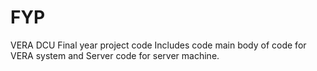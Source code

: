 # FYP
VERA DCU Final year project code
Includes code main body of code for VERA system and Server code for server machine.
